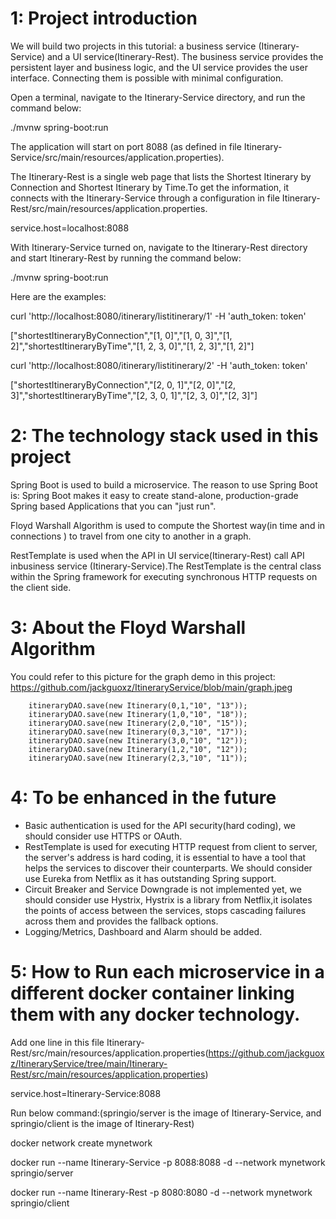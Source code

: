 1: Project introduction
=======================
We will build two projects in this tutorial: a business service (Itinerary-Service) and a UI service(Itinerary-Rest). The business service provides the persistent layer and business logic, and the UI service provides the user interface. Connecting them is possible with minimal configuration.

Open a terminal, navigate to the Itinerary-Service directory, and run the command below:

./mvnw spring-boot:run

The application will start on port 8088 (as defined in file Itinerary-Service/src/main/resources/application.properties).
 
The Itinerary-Rest is a single web page that lists the Shortest Itinerary by Connection and  Shortest Itinerary by Time.To get the information, it connects with the Itinerary-Service through a configuration in file Itinerary-Rest/src/main/resources/application.properties.

service.host=localhost:8088
 
With Itinerary-Service turned on, navigate to the Itinerary-Rest directory and start Itinerary-Rest by running the command below:

./mvnw spring-boot:run
 
 
Here are the examples:

curl 'http://localhost:8080/itinerary/listitinerary/1' -H 'auth_token: token'

["shortestItineraryByConnection","[1, 0]","[1, 0, 3]","[1, 2]","shortestItineraryByTime","[1, 2, 3, 0]","[1, 2, 3]","[1, 2]"]
 
curl 'http://localhost:8080/itinerary/listitinerary/2' -H 'auth_token: token'

["shortestItineraryByConnection","[2, 0, 1]","[2, 0]","[2, 3]","shortestItineraryByTime","[2, 3, 0, 1]","[2, 3, 0]","[2, 3]"]


2: The technology stack used in this project
============================================
Spring Boot is used to build a microservice. The reason to use Spring Boot is: Spring Boot makes it easy to create stand-alone, production-grade Spring based Applications that you can "just run".

Floyd Warshall Algorithm is used to compute the Shortest way(in time and in connections ) to travel from one city to another in a graph.

RestTemplate is used when the API in UI service(Itinerary-Rest) call API inbusiness service (Itinerary-Service).The RestTemplate is the central class within the Spring framework for executing synchronous HTTP requests on the client side.

3: About the Floyd Warshall Algorithm
============================================
You could refer to this picture for the graph demo in this project:
https://github.com/jackguoxz/ItineraryService/blob/main/graph.jpeg

        itineraryDAO.save(new Itinerary(0,1,"10", "13"));
        itineraryDAO.save(new Itinerary(1,0,"10", "18"));
        itineraryDAO.save(new Itinerary(2,0,"10", "15"));
        itineraryDAO.save(new Itinerary(0,3,"10", "17"));
        itineraryDAO.save(new Itinerary(3,0,"10", "12"));
        itineraryDAO.save(new Itinerary(1,2,"10", "12"));
        itineraryDAO.save(new Itinerary(2,3,"10", "11"));

4: To be enhanced in the future
============================================

- Basic authentication is used for the API security(hard coding), we should consider use HTTPS or OAuth. 
- RestTemplate is used for executing HTTP request from client to server, the server's address is hard coding, it is essential to have a tool that helps the services to discover their counterparts. We should consider use Eureka from Netflix as it has outstanding Spring support.
- Circuit Breaker and Service Downgrade is not implemented yet, we should consider use Hystrix,  Hystrix is a library from Netflix,it isolates the points of access between the services, stops cascading failures across them and provides the fallback options.
- Logging/Metrics, Dashboard and Alarm should be added.

5: How to Run each microservice in a different docker container linking them with any docker technology.
============================================

Add one line in this file Itinerary-Rest/src/main/resources/application.properties(https://github.com/jackguoxz/ItineraryService/tree/main/Itinerary-Rest/src/main/resources/application.properties) 

service.host=Itinerary-Service:8088

Run below command:(springio/server is the image of Itinerary-Service, and springio/client is the image of Itinerary-Rest)

docker network create mynetwork

docker run --name  Itinerary-Service -p 8088:8088 -d --network mynetwork springio/server

docker run --name Itinerary-Rest -p 8080:8080 -d --network mynetwork springio/client


    
 
